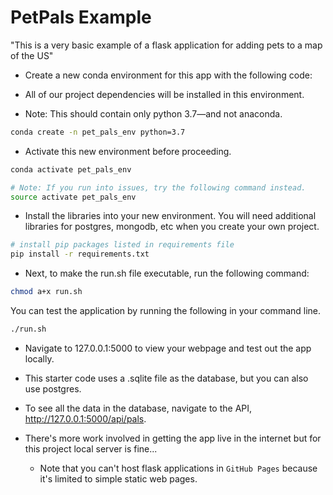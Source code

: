 # PetPals Example

"This is a very basic example of a flask application for adding pets to a map of the US"

- Create a new conda environment for this app with the following code:

- All of our project dependencies will be installed in this environment.

- Note: This should contain only python 3.7—and not anaconda.
```bash
conda create -n pet_pals_env python=3.7
```
- Activate this new environment before proceeding.
```bash
conda activate pet_pals_env

# Note: If you run into issues, try the following command instead.
source activate pet_pals_env
```

- Install the libraries into your new environment. You will need additional libraries for postgres, mongodb, etc when you create your own project.
```bash
# install pip packages listed in requirements file 
pip install -r requirements.txt
```
- Next, to make the run.sh file executable, run the following command:
```bash
chmod a+x run.sh
```
You can test the application by running the following in your command line.
```bash
./run.sh
```
- Navigate to 127.0.0.1:5000 to view your webpage and test out the app locally.

- This starter code uses a .sqlite file as the database, but you can also use postgres.

- To see all the data in the database, navigate to the API, http://127.0.0.1:5000/api/pals.

- There's more work involved in getting the app live in the internet but for this project local server is fine...
    - Note that you can't host flask applications in `GitHub Pages` because it's limited to simple static web pages.